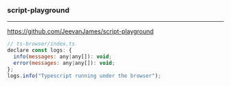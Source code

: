 ### script-playground
---
https://github.com/JeevanJames/script-playground

```js
// ts-browser/index.ts
declare const logs: {
  info(messages: any|any[]): void;
  error(messages: any|any[]): void;
};
logs.info("Typescript running under the browser");
```

```
```

```
```


